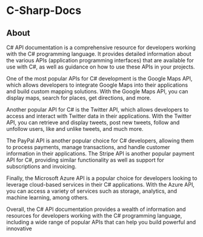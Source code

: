 # C-Sharp-Docs

## About

C# API documentation is a comprehensive resource for developers working with the C# programming language. It provides detailed information about the various APIs (application programming interfaces) that are available for use with C#, as well as guidance on how to use these APIs in your projects.

One of the most popular APIs for C# development is the Google Maps API, which allows developers to integrate Google Maps into their applications and build custom mapping solutions. With the Google Maps API, you can display maps, search for places, get directions, and more.

Another popular API for C# is the Twitter API, which allows developers to access and interact with Twitter data in their applications. With the Twitter API, you can retrieve and display tweets, post new tweets, follow and unfollow users, like and unlike tweets, and much more.

The PayPal API is another popular choice for C# developers, allowing them to process payments, manage transactions, and handle customer information in their applications. The Stripe API is another popular payment API for C#, providing similar functionality as well as support for subscriptions and invoicing.

Finally, the Microsoft Azure API is a popular choice for developers looking to leverage cloud-based services in their C# applications. With the Azure API, you can access a variety of services such as storage, analytics, and machine learning, among others.

Overall, the C# API documentation provides a wealth of information and resources for developers working with the C# programming language, including a wide range of popular APIs that can help you build powerful and innovative
